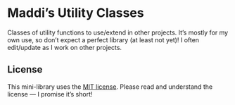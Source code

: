 # Maddi’s Utility Classes

Classes of utility functions to use/extend in other projects. It’s mostly for my
own use, so don’t expect a perfect library (at least not yet)!  I often
edit/update as I work on other projects.

<!-- ## Classes -->
<!-- #region START CLASSES INDEX -->
<!-- #endregion END CLASSES INDEX -->

## License

This mini-library uses the [MIT license](LICENSE).  Please read and understand
the license — I promise it’s short!